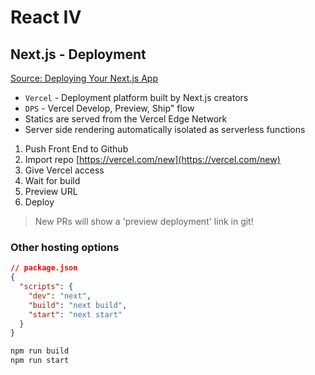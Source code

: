 # React IV

## Next.js - Deployment

[Source: Deploying Your Next.js App](https://nextjs.org/learn/basics/deploying-nextjs-app)

- `Vercel` - Deployment platform built by Next.js creators
- `DPS` - Vercel Develop, Preview, Ship" flow
- Statics are served from the Vercel Edge Network
- Server side rendering automatically isolated as serverless functions

1. Push Front End to Github
2. Import repo [https://vercel.com/new](https://vercel.com/new)
3. Give Vercel access
4. Wait for build
5. Preview URL
6. Deploy

> New PRs will show a 'preview deployment' link in git!

### Other hosting options

```json
// package.json
{
  "scripts": {
    "dev": "next",
    "build": "next build",
    "start": "next start"
  }
}
```

```bash
npm run build
npm run start
```
